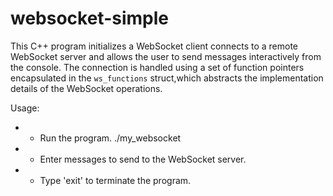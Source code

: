 # websocket-simple
This C++ program initializes a WebSocket client connects to a remote WebSocket server and allows the user to send messages interactively from the console.
The connection is handled using a set of function pointers encapsulated in the `ws_functions` struct,which abstracts the implementation details of the WebSocket operations.

Usage:
 * - Run the program. ./my_websocket
 * - Enter messages to send to the WebSocket server.
 * - Type 'exit' to terminate the program.
 
